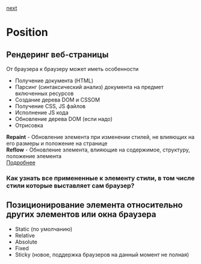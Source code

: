 <a href="02.md">next</a>

<h1>Position</h1>

<div>
<h2>
Рендеринг веб-страницы
</h2>
От браузера к браузеру может иметь особенности
<ul>
<li>
Получение документа (HTML)
</li>
<li>
Парсинг (синтаксический анализ) документа на предмет включенных ресурсов
</li>
<li>
Создание дерева DOM и CSSOM
</li>
<li>
Получение CSS, JS файлов
</li>
<li>
Исполнение JS кода
</li>
<li>
Обновление дерева DOM (если надо)
</li>
<li>
Отрисовка
</li>
</ul>
<div>
<strong>Repaint</strong> - Обновление элемента при изменении стилей, не влияющих на его размеры и положение на странице
</div>
<div>
<strong>Reflow</strong> - Обновление элемента, влияющие на содержимое, структуру, положение элемента
</div>
<a href="https://webo.in/articles/all/2009/31-rending-restyle-reflow-relayout/">Подробнее</a>
</div>

<h3>
Как узнать все примененные к элементу стили, в том числе стили которые выставляет сам браузер?
</h3>

<h2>
Позиционирование элемента относительно других элементов или окна браузера
</h2>

<ul>
<li>Static (по умолчанию)</li>
<li>Relative</li>
<li>Absolute</li>
<li>Fixed</li>
<li>Sticky (новое, поддержка браузеров на данный момент не полная)</li>
</ul>
